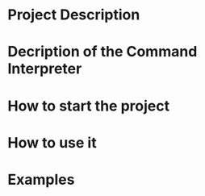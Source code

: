 # Project Description

# Decription of the Command Interpreter

# How to start the project

# How to use it

# Examples
